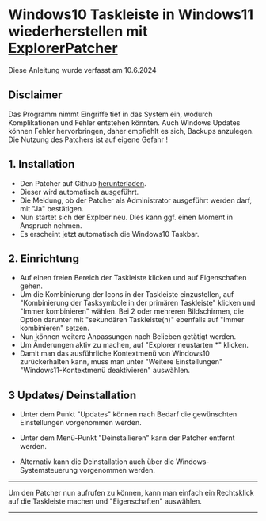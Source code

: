 # Windows10 Taskleiste in Windows11 wiederherstellen mit [ExplorerPatcher](https://github.com/valinet/ExplorerPatcher)


Diese Anleitung wurde verfasst am 10.6.2024



## Disclaimer

Das Programm nimmt Eingriffe tief in das System ein, wodurch Komplikationen und Fehler entstehen könnten.
Auch Windows Updates können Fehler hervorbringen, daher empfiehlt es sich, Backups anzulegen.
Die Nutzung des Patchers ist auf eigene Gefahr !




## 1. Installation

- Den Patcher auf Github [herunterladen](https://github.com/valinet/ExplorerPatcher).
- Dieser wird automatisch ausgeführt.
- Die Meldung, ob der Patcher als Administrator ausgeführt werden darf, mit "Ja" bestätigen.
- Nun startet sich der Exploer neu. Dies kann ggf. einen Moment in Anspruch nehmen.
- Es erscheint jetzt automatisch die Windows10 Taskbar.


## 2. Einrichtung

- Auf einen freien Bereich der Taskleiste klicken und auf Eigenschaften gehen.
- Um die Kombinierung der Icons in der Taskleiste einzustellen, auf "Kombinierung der Tasksymbole in der primären Taskleiste" klicken und "Immer kombinieren" wählen.
Bei 2 oder mehreren Bildschirmen, die Option darunter mit "sekundären Taskleiste(n)" ebenfalls auf "Immer kombinieren" setzen.
- Nun können weitere Anpassungen nach Belieben getätigt werden.
- Um Änderungen aktiv zu machen, auf "Explorer neustarten *" klicken.
- Damit man das ausführliche Kontextmenü von Windows10 zurückerhalten kann, muss man unter "Weitere Einstellungen" "Windows11-Kontextmenü deaktivieren" auswählen.


## 3 Updates/ Deinstallation

- Unter dem Punkt "Updates" können nach Bedarf die gewünschten Einstellungen vorgenommen werden.

- Unter dem Menü-Punkt "Deinstallieren" kann der Patcher entfernt werden.
- Alternativ kann die Deinstallation auch über die Windows-Systemsteuerung vorgenommen werden.


------------------------------------------------------------------------------------------------------


Um den Patcher nun aufrufen zu können, kann man einfach ein Rechtsklick auf die Taskleiste machen und "Eigenschaften" auswählen.


------------------------------------------------------------------------------------------------------
